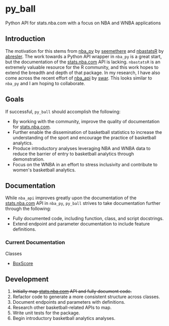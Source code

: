 # py_ball
Python API for stats.nba.com with a focus on NBA and WNBA applications

## Introduction

The motivation for this stems from [nba_py](https://github.com/seemethere/nba_py) by [seemethere](https://github.com/seemethere) and [nbastatsR](https://github.com/abresler/nbastatR) by [abresler](https://github.com/abresler). The work towards a Python API wrapper in `nba_py` is a great start, but the documentation of the [stats.nba.com](https://stats.nba.com) API is lacking. `nbastatsR` is an extremely valuable resource for the R community, and this work hopes to extend the breadth and depth of that package. In my research, I have also come across the recent effort of [nba_api](https://github.com/swar/nba_api) by [swar](https://github.com/swar). This looks similar to `nba_py` and I am hoping to collaborate.

## Goals

If successful, `py_ball` should accomplish the following:
- By working with the community, improve the quality of documentation for [stats.nba.com](https://stats.nba.com).
- Further enable the dissemination of basketball statistics to increase the understanding of the sport and encourage the practice of basketball analytics.
- Produce introductory analyses leveraging NBA and WNBA data to reduce the barrier of entry to basketball analytics through demonstration.
- Focus on the WNBA in an effort to stress inclusivity and contribute to women's basketball analytics.

## Documentation

While `nba_api` improves greatly upon the documentation of the [stats.nba.com](https://stats.nba.com) API in `nba_py`, `py_ball` strives to take documentation further through the following:
- Fully documented code, including function, class, and script docstrings.
- Extend endpoint and parameter documentation to include feature definitions.

### Current Documentation

Classes
- [BoxScore](https://github.com/basketballrelativity/py_ball/wiki/BoxScore)

## Development

1. ~~Initially map [stats.nba.com](https://stats.nba.com) API and fully document code.~~
2. Refactor code to generate a more consistent structure across classes.
3. Document endpoints and parameters with definitions.
4. Research other basketball-related APIs to map.
5. Write unit tests for the package.
6. Begin introductory basketball analytics analyses.
